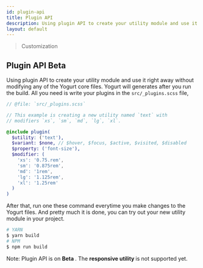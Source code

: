 ```yaml
---
id: plugin-api
title: Plugin API
description: Using plugin API to create your utility module and use it right away without modifying any of the Yogurt core files.
layout: default
---
```


> Customization

## Plugin API <span class="ml-1 px-2 py-1 text-sm text-gray-600 bg-gray-300">Beta</span>

Using plugin API to create your utility module and use it right away without modifying any of the Yogurt core files. Yogurt will generates after you run the build. All you need is write your plugins in the `src/_plugins.scss` file,

```scss
// @file: `src/_plugins.scss`

// This example is creating a new utility named `text` with
// modifiers `xs`, `sm`, `md`, `lg`, `xl`.

@include plugin(
  $utility: ('text'),
  $variant: $none, // $hover, $focus, $active, $visited, $disabled
  $property: ('font-size'),
  $modifier: (
    'xs': '0.75.rem',
    'sm': '0.875rem',
    'md': '1rem',
    'lg': '1.125rem',
    'xl': '1.25rem'
  )
)
```
After that, run one these command everytime you make changes to the Yogurt files. And pretty much it is done, you can try out your new utility module in your project.

```bash
# YARN
$ yarn build
# NPM
$ npm run build
```

<y class="my-4 p-3 border-l-8 border-orange-600 text-orange-600 bg-orange-200">
  <span class="pr-1 font-semibold">
    Note:
  </span>
  Plugin API is on
  <strong>
    Beta
  </strong>.
  The
  <strong>
    responsive utility
  </strong>
  is not supported yet.
</y>